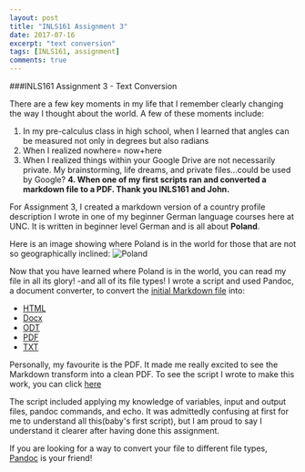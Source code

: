 ```yaml
---
layout: post
title: "INLS161 Assignment 3"
date: 2017-07-16
excerpt: "text conversion"
tags: [INLS161, assignment]
comments: true
---
```


###INLS161 Assignment 3 - Text Conversion

There are a few key moments in my life that I remember clearly changing the way I thought about the world. 
A few of these moments include:
1. In my pre-calculus class in high school, when I learned that angles can be measured not only in degrees but also radians 
2. When I realized nowhere= now+here
3. When I realized things within your Google Drive are not necessarily private. My brainstorming, life dreams, and private files...could be used by Google?
**4. When one of my first scripts ran and converted a markdown file to a PDF. Thank you INLS161 and John.**

For Assignment 3, I created a markdown version of a country profile description I wrote in one of my beginner German language courses here at UNC.
It is written in beginner level German and is all about **Poland**.

Here is an image showing where Poland is in the world for those that are not so geographically inclined:
![Poland](https://s-media-cache-ak0.pinimg.com/736x/15/bc/95/15bc9533ec0c60be2ec8eb5650e284ea--where-is-poland-maps.jpg "Where is Poland")

Now that you have learned where Poland is in the world, you can read my file in all its glory! -and  all of its file types!
I wrote a script and used Pandoc, a document converter, to convert the [initial Markdown file](https://github.com/lydiatnguyen/lydiatnguyen-convert-documents/blob/master/polen.md) into:

* [HTML](https://github.com/lydiatnguyen/lydiatnguyen-convert-documents/blob/master/polen.html)
* [Docx](https://github.com/lydiatnguyen/lydiatnguyen-convert-documents/blob/master/polen.docx)
* [ODT](https://github.com/lydiatnguyen/lydiatnguyen-convert-documents/blob/master/polen.odt)
* [PDF](https://github.com/lydiatnguyen/lydiatnguyen-convert-documents/blob/master/polen.pdf)
* [TXT](https://github.com/lydiatnguyen/lydiatnguyen-convert-documents/blob/master/polen.txt)

Personally, my favourite is the PDF. It made me really excited to see the Markdown transform into a clean PDF.
To see the script I wrote to make this work, you can click [here](https://github.com/lydiatnguyen/lydiatnguyen-convert-documents/blob/master/lydiatnguyen-convert-docs.sh)

The script included applying my knowledge of variables, input and output files, pandoc commands, and echo.
It was admittedly confusing at first for me to understand all this(baby's first script), but I am proud to say I understand it clearer after having done this assignment. 

If you are looking for a way to convert your file to different file types, [Pandoc](https://pandoc.org/) is your friend!



